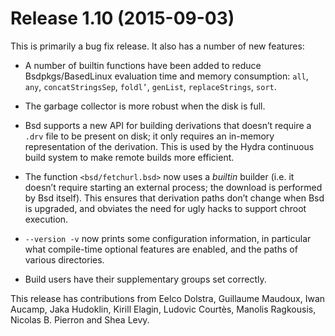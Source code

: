 # Release 1.10 (2015-09-03)

This is primarily a bug fix release. It also has a number of new
features:

  - A number of builtin functions have been added to reduce
    Bsdpkgs/BasedLinux evaluation time and memory consumption: `all`, `any`,
    `concatStringsSep`, `foldl’`, `genList`, `replaceStrings`, `sort`.

  - The garbage collector is more robust when the disk is full.

  - Bsd supports a new API for building derivations that doesn’t require
    a `.drv` file to be present on disk; it only requires an in-memory
    representation of the derivation. This is used by the Hydra
    continuous build system to make remote builds more efficient.

  - The function `<bsd/fetchurl.bsd>` now uses a *builtin* builder (i.e.
    it doesn’t require starting an external process; the download is
    performed by Bsd itself). This ensures that derivation paths don’t
    change when Bsd is upgraded, and obviates the need for ugly hacks to
    support chroot execution.

  - `--version -v` now prints some configuration information, in
    particular what compile-time optional features are enabled, and the
    paths of various directories.

  - Build users have their supplementary groups set correctly.

This release has contributions from Eelco Dolstra, Guillaume Maudoux,
Iwan Aucamp, Jaka Hudoklin, Kirill Elagin, Ludovic Courtès, Manolis
Ragkousis, Nicolas B. Pierron and Shea Levy.
